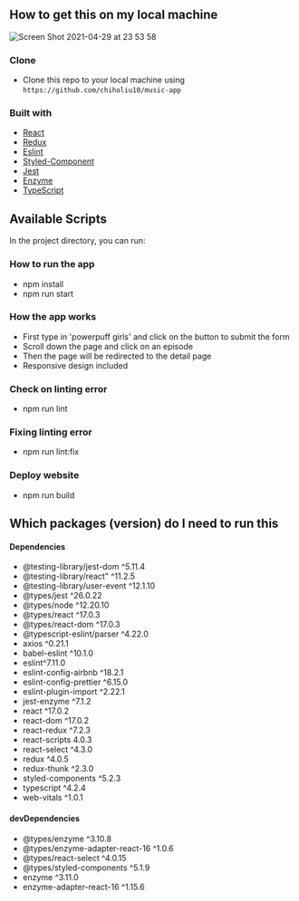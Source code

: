 ## How to get this on my local machine

![Screen Shot 2021-04-29 at 23 53 58](https://user-images.githubusercontent.com/16224390/116623233-395af800-a946-11eb-823b-31c85f18d536.png)

### Clone
- Clone this repo to your local machine using `https://github.com/chiholiu10/music-app`

### Built with

- [React](https://reactjs.org/docs/getting-started.html) 
- [Redux](https://redux.js.org/)
- [Eslint](https://eslint.org/) 
- [Styled-Component](https://styled-components.com) 
- [Jest](https://jestjs.io/)
- [Enzyme](https://enzymejs.github.io/enzyme/)
- [TypeScript](https://www.typescriptlang.org/)

## Available Scripts

In the project directory, you can run:

### How to run the app
* npm install 
* npm run start

### How the app works
* First type in 'powerpuff girls' and click on the button to submit the form
* Scroll down the page and click on an episode
* Then the page will be redirected to the detail page
* Responsive design included 

### Check on linting error
* npm run lint

### Fixing linting error 
* npm run lint:fix 

### Deploy website
* npm run build

## Which packages (version) do I need to run this
#### Dependencies
- @testing-library/jest-dom ^5.11.4
- @testing-library/react" ^11.2.5
- @testing-library/user-event ^12.1.10
- @types/jest ^26.0.22
- @types/node ^12.20.10
- @types/react ^17.0.3
- @types/react-dom ^17.0.3
- @typescript-eslint/parser ^4.22.0
- axios ^0.21.1
- babel-eslint ^10.1.0
- eslint^7.11.0
- eslint-config-airbnb ^18.2.1
- eslint-config-prettier ^6.15.0
- eslint-plugin-import ^2.22.1
- jest-enzyme ^7.1.2
- react ^17.0.2
- react-dom ^17.0.2
- react-redux ^7.2.3
- react-scripts 4.0.3
- react-select ^4.3.0
- redux ^4.0.5
- redux-thunk ^2.3.0
- styled-components ^5.2.3
- typescript ^4.2.4
- web-vitals ^1.0.1

#### devDependencies
- @types/enzyme ^3.10.8
- @types/enzyme-adapter-react-16 ^1.0.6
- @types/react-select ^4.0.15
- @types/styled-components ^5.1.9
- enzyme ^3.11.0
- enzyme-adapter-react-16 ^1.15.6